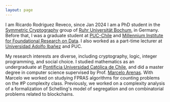 ```yaml
---
layout: page
---
```


I am Ricardo Rodriguez Reveco, since  Jan 2024 I am a PhD student in the [Symmetric Cryptography](https://informatik.rub.de/symcrypt/) group of [Ruhr Universität Bochum](https://www.ruhr-uni-bochum.de/), in Germany.
Before that, I was a graduate student at [PUC-Chile](https://www.uc.cl/) and [Millennium Institute for Foundational Research on Data](https://imfd.cl/).
I also worked as a part-time lecturer at [Universidad Adolfo Ibañez](https://www.uai.cl/) and PUC. 

My research interests are diverse, including cryptography, logic, integer programming, and social choice. 
I studied mathematics as an undergraduate at  [Pontificia Universidad Católica de Chile](https://www.uc.cl/), and did a master degree in computer science supervised by Prof. [Marcelo Arenas](http://marceloarenas.cl/). With Marcelo we worked on studying FPRAS algorithms for counting problems on the #P complexity class. Previously, we worked on a complexity analysis of a formalization of Schelling's model of segregation and on combinatorial problems related to blockchains.



